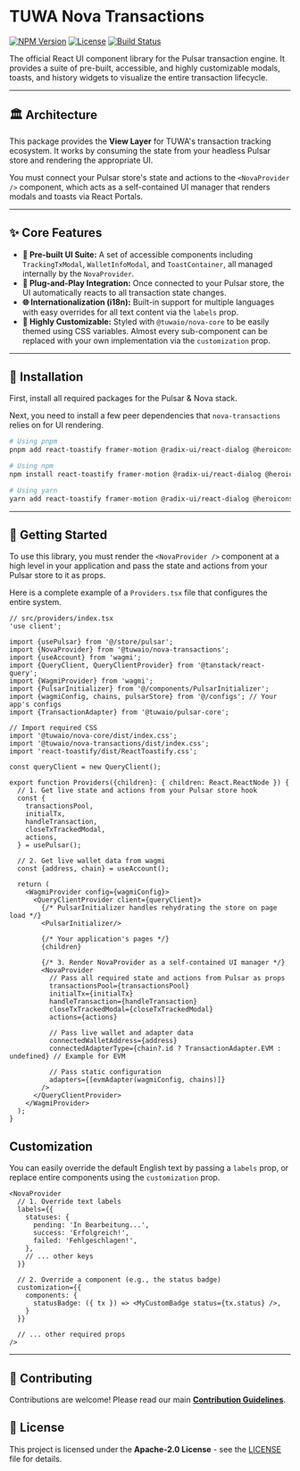 # TUWA Nova Transactions

[![NPM Version](https://img.shields.io/npm/v/@tuwaio/nova-transactions.svg)](https://www.npmjs.com/package/@tuwaio/nova-transactions)
[![License](https://img.shields.io/npm/l/@tuwaio/nova-transactions.svg)](./LICENSE)
[![Build Status](https://img.shields.io/github/actions/workflow/status/TuwaIO/nova-uikit/release.yml?branch=main)](https://github.com/TuwaIO/nova-uikit/actions)

The official React UI component library for the Pulsar transaction engine. It provides a suite of pre-built, accessible, and highly customizable modals, toasts, and history widgets to visualize the entire transaction lifecycle.

---

## 🏛️ Architecture

This package provides the **View Layer** for TUWA's transaction tracking ecosystem. It works by consuming the state from your headless Pulsar store and rendering the appropriate UI.

You must connect your Pulsar store's state and actions to the `<NovaProvider />` component, which acts as a self-contained UI manager that renders modals and toasts via React Portals.

---

## ✨ Core Features

-   **🧩 Pre-built UI Suite:** A set of accessible components including `TrackingTxModal`, `WalletInfoModal`, and `ToastContainer`, all managed internally by the `NovaProvider`.
-   **🔌 Plug-and-Play Integration:** Once connected to your Pulsar store, the UI automatically reacts to all transaction state changes.
-   **🌐 Internationalization (i18n):** Built-in support for multiple languages with easy overrides for all text content via the `labels` prop.
-   **🎨 Highly Customizable:** Styled with `@tuwaio/nova-core` to be easily themed using CSS variables. Almost every sub-component can be replaced with your own implementation via the `customization` prop.

---

## 💾 Installation

First, install all required packages for the Pulsar & Nova stack.

Next, you need to install a few peer dependencies that `nova-transactions` relies on for UI rendering.

```bash
# Using pnpm
pnpm add react-toastify framer-motion @radix-ui/react-dialog @heroicons/react @bgd-labs/react-web3-icons @tuwaio/pulsar-core @tuwaio/nova-core

# Using npm
npm install react-toastify framer-motion @radix-ui/react-dialog @heroicons/react @bgd-labs/react-web3-icons @tuwaio/pulsar-core @tuwaio/nova-core

# Using yarn
yarn add react-toastify framer-motion @radix-ui/react-dialog @heroicons/react @bgd-labs/react-web3-icons @tuwaio/pulsar-core @tuwaio/nova-core
````

-----

## 🚀 Getting Started

To use this library, you must render the `<NovaProvider />` component at a high level in your application and pass the state and actions from your Pulsar store to it as props.

Here is a complete example of a `Providers.tsx` file that configures the entire system.

```tsx
// src/providers/index.tsx
'use client';

import {usePulsar} from '@/store/pulsar';
import {NovaProvider} from '@tuwaio/nova-transactions';
import {useAccount} from 'wagmi';
import {QueryClient, QueryClientProvider} from '@tanstack/react-query';
import {WagmiProvider} from 'wagmi';
import {PulsarInitializer} from '@/components/PulsarInitializer';
import {wagmiConfig, chains, pulsarStore} from '@/configs'; // Your app's configs
import {TransactionAdapter} from '@tuwaio/pulsar-core';

// Import required CSS
import '@tuwaio/nova-core/dist/index.css';
import '@tuwaio/nova-transactions/dist/index.css';
import 'react-toastify/dist/ReactToastify.css';

const queryClient = new QueryClient();

export function Providers({children}: { children: React.ReactNode }) {
  // 1. Get live state and actions from your Pulsar store hook
  const {
    transactionsPool,
    initialTx,
    handleTransaction,
    closeTxTrackedModal,
    actions,
  } = usePulsar();

  // 2. Get live wallet data from wagmi
  const {address, chain} = useAccount();

  return (
    <WagmiProvider config={wagmiConfig}>
      <QueryClientProvider client={queryClient}>
        {/* PulsarInitializer handles rehydrating the store on page load */}
        <PulsarInitializer/>

        {/* Your application's pages */}
        {children}

        {/* 3. Render NovaProvider as a self-contained UI manager */}
        <NovaProvider
          // Pass all required state and actions from Pulsar as props
          transactionsPool={transactionsPool}
          initialTx={initialTx}
          handleTransaction={handleTransaction}
          closeTxTrackedModal={closeTxTrackedModal}
          actions={actions}

          // Pass live wallet and adapter data
          connectedWalletAddress={address}
          connectedAdapterType={chain?.id ? TransactionAdapter.EVM : undefined} // Example for EVM

          // Pass static configuration
          adapters={[evmAdapter(wagmiConfig, chains)]}
        />
      </QueryClientProvider>
    </WagmiProvider>
  );
}
```

## Customization

You can easily override the default English text by passing a `labels` prop, or replace entire components using the `customization` prop.

```tsx
<NovaProvider
  // 1. Override text labels
  labels={{
    statuses: {
      pending: 'In Bearbeitung...',
      success: 'Erfolgreich!',
      failed: 'Fehlgeschlagen!',
    },
    // ... other keys
  }}

  // 2. Override a component (e.g., the status badge)
  customization={{
    components: {
      statusBadge: ({ tx }) => <MyCustomBadge status={tx.status} />,
    }
  }}

  // ... other required props
/>
```

-----

## 🤝 Contributing

Contributions are welcome\! Please read our main **[Contribution Guidelines](https://github.com/TuwaIO/workflows/blob/main/CONTRIBUTING.md)**.

## 📄 License

This project is licensed under the **Apache-2.0 License** - see the [LICENSE](./LICENSE) file for details.